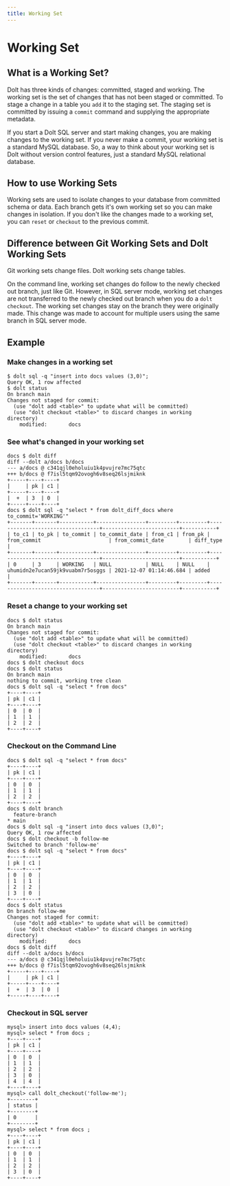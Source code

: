 ```yaml
---
title: Working Set
---
```


# Working Set

## What is a Working Set?

Dolt has three kinds of changes: committed, staged and working. The working set is the set of changes that has not been staged or committed. To stage a change in a table you `add` it to the staging set. The staging set is committed by issuing a `commit` command and supplying the appropriate metadata. 

If you start a Dolt SQL server and start making changes, you are making changes to the working set. If you never make a commit, your working set is a standard MySQL database. So, a way to think about your working set is Dolt without version control features, just a standard MySQL relational database.

## How to use Working Sets

Working sets are used to isolate changes to your database from committed schema or data. Each branch gets it's own working set so you can make changes in isolation. If you don't like the changes made to a working set, you can `reset` or `checkout` to the previous commit.

## Difference between Git Working Sets and Dolt Working Sets

Git working sets change files. Dolt working sets change tables. 

On the command line, working set changes do follow to the newly checked out branch, just like Git. However, in SQL server mode, working set changes are not transferred to the newly checked out branch when you do a `dolt checkout`. The working set changes stay on the branch they were originally made. This change was made to account for multiple users using the same branch in SQL server mode.

## Example

### Make changes in a working set
```
$ dolt sql -q "insert into docs values (3,0)";
Query OK, 1 row affected
$ dolt status
On branch main
Changes not staged for commit:
  (use "dolt add <table>" to update what will be committed)
  (use "dolt checkout <table>" to discard changes in working directory)
	modified:       docs
```

### See what's changed in your working set
```
docs $ dolt diff
diff --dolt a/docs b/docs
--- a/docs @ c341qjl0eholuiu1k4pvujre7mc75qtc
+++ b/docs @ f7isl5tqm92ovogh6v8seq26lsjmiknk
+-----+----+----+
|     | pk | c1 |
+-----+----+----+
|  +  | 3  | 0  |
+-----+----+----+
docs $ dolt sql -q "select * from dolt_diff_docs where to_commit='WORKING'"
+-------+-------+-----------+----------------+---------+---------+----------------------------------+-------------------------+-----------+
| to_c1 | to_pk | to_commit | to_commit_date | from_c1 | from_pk | from_commit                      | from_commit_date        | diff_type |
+-------+-------+-----------+----------------+---------+---------+----------------------------------+-------------------------+-----------+
| 0     | 3     | WORKING   | NULL           | NULL    | NULL    | uhumidn2e7ucan59jk9vuabm7r5osggs | 2021-12-07 01:14:46.684 | added     |
+-------+-------+-----------+----------------+---------+---------+----------------------------------+-------------------------+-----------+
```

### Reset a change to your working set
```
docs $ dolt status
On branch main
Changes not staged for commit:
  (use "dolt add <table>" to update what will be committed)
  (use "dolt checkout <table>" to discard changes in working directory)
	modified:       docs
docs $ dolt checkout docs
docs $ dolt status
On branch main
nothing to commit, working tree clean
docs $ dolt sql -q "select * from docs"
+----+----+
| pk | c1 |
+----+----+
| 0  | 0  |
| 1  | 1  |
| 2  | 2  |
+----+----+
```

### Checkout on the Command Line
```
docs $ dolt sql -q "select * from docs"
+----+----+
| pk | c1 |
+----+----+
| 0  | 0  |
| 1  | 1  |
| 2  | 2  |
+----+----+
docs $ dolt branch
  feature-branch                                	
* main                                          	
docs $ dolt sql -q "insert into docs values (3,0)";
Query OK, 1 row affected
docs $ dolt checkout -b follow-me
Switched to branch 'follow-me'
docs $ dolt sql -q "select * from docs"
+----+----+
| pk | c1 |
+----+----+
| 0  | 0  |
| 1  | 1  |
| 2  | 2  |
| 3  | 0  |
+----+----+
docs $ dolt status
On branch follow-me
Changes not staged for commit:
  (use "dolt add <table>" to update what will be committed)
  (use "dolt checkout <table>" to discard changes in working directory)
	modified:       docs
docs $ dolt diff
diff --dolt a/docs b/docs
--- a/docs @ c341qjl0eholuiu1k4pvujre7mc75qtc
+++ b/docs @ f7isl5tqm92ovogh6v8seq26lsjmiknk
+-----+----+----+
|     | pk | c1 |
+-----+----+----+
|  +  | 3  | 0  |
+-----+----+----+
```

### Checkout in SQL server
```
mysql> insert into docs values (4,4);
mysql> select * from docs ;
+----+----+
| pk | c1 |
+----+----+
| 0  | 0  |
| 1  | 1  |
| 2  | 2  |
| 3  | 0  |
| 4  | 4  |
+----+----+
mysql> call dolt_checkout('follow-me');
+--------+
| status |
+--------+
| 0      |
+--------+
mysql> select * from docs ;
+----+----+
| pk | c1 |
+----+----+
| 0  | 0  |
| 1  | 1  |
| 2  | 2  |
| 3  | 0  |
+----+----+
```
